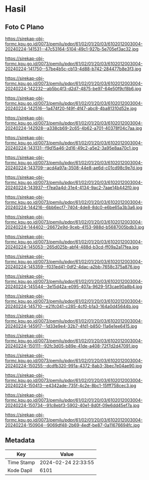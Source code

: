 # Hasil

## Foto C Plano

https://sirekap-obj-formc.kpu.go.id/0073/pemilu/pdpr/61/02/01/20/03/6102012003004-20240224-141531--47c53164-5104-49c1-927b-5e705ef3ac32.jpg

https://sirekap-obj-formc.kpu.go.id/0073/pemilu/pdpr/61/02/01/20/03/6102012003004-20240224-141750--57be4b5c-cb13-4d88-b742-284477b8e3f3.jpg

https://sirekap-obj-formc.kpu.go.id/0073/pemilu/pdpr/61/02/01/20/03/6102012003004-20240224-142232--ab5bc4f3-d2d7-4875-be97-64e50f9cf8b6.jpg

https://sirekap-obj-formc.kpu.go.id/0073/pemilu/pdpr/61/02/01/20/03/6102012003004-20240224-142516--1a474f20-f49f-4f47-abc8-4ba81310d52e.jpg

https://sirekap-obj-formc.kpu.go.id/0073/pemilu/pdpr/61/02/01/20/03/6102012003004-20240224-142928--a338cb69-2c65-4b62-a701-40378f04c7aa.jpg

https://sirekap-obj-formc.kpu.go.id/0073/pemilu/pdpr/61/02/01/20/03/6102012003004-20240224-143131--f9d15a46-2d16-49c2-a5e2-3a95e8aa70c1.jpg

https://sirekap-obj-formc.kpu.go.id/0073/pemilu/pdpr/61/02/01/20/03/6102012003004-20240224-143709--acd4a97a-3508-44e8-ae6d-c01cd98c9e7d.jpg

https://sirekap-obj-formc.kpu.go.id/0073/pemilu/pdpr/61/02/01/20/03/6102012003004-20240224-143937--f7ea0a4d-31e4-4134-9ac2-7aae14b442f0.jpg

https://sirekap-obj-formc.kpu.go.id/0073/pemilu/pdpr/61/02/01/20/03/6102012003004-20240224-144216--6bb6ecf7-7404-4de8-8dc0-e6be65a3b3a6.jpg

https://sirekap-obj-formc.kpu.go.id/0073/pemilu/pdpr/61/02/01/20/03/6102012003004-20240224-144402--26672e9d-9ceb-4153-988d-b5687005bdb3.jpg

https://sirekap-obj-formc.kpu.go.id/0073/pemilu/pdpr/61/02/01/20/03/6102012003004-20240224-145053--265d025b-abf4-488d-b3cd-ff09a2a17fea.jpg

https://sirekap-obj-formc.kpu.go.id/0073/pemilu/pdpr/61/02/01/20/03/6102012003004-20240224-145359--f031ed41-0df2-4dac-a2bb-7658c375a876.jpg

https://sirekap-obj-formc.kpu.go.id/0073/pemilu/pdpr/61/02/01/20/03/6102012003004-20240224-145544--3e15d42a-e095-407a-9629-5f3cae90a8b4.jpg

https://sirekap-obj-formc.kpu.go.id/0073/pemilu/pdpr/61/02/01/20/03/6102012003004-20240224-145710--e21fc041-c285-4cf0-b1a3-164a0d45644b.jpg

https://sirekap-obj-formc.kpu.go.id/0073/pemilu/pdpr/61/02/01/20/03/6102012003004-20240224-145917--1d33e9e4-32b7-4fd1-b850-11a6e1ee6415.jpg

https://sirekap-obj-formc.kpu.go.id/0073/pemilu/pdpr/61/02/01/20/03/6102012003004-20240224-150111--92fc3d05-b89e-41de-a408-72f7d2d47091.jpg

https://sirekap-obj-formc.kpu.go.id/0073/pemilu/pdpr/61/02/01/20/03/6102012003004-20240224-150255--dcdfb320-991a-4372-8ab3-3bec7e04ae90.jpg

https://sirekap-obj-formc.kpu.go.id/0073/pemilu/pdpr/61/02/01/20/03/6102012003004-20240224-150413--e4342ade-735f-4c2e-8bc1-15fff758cec3.jpg

https://sirekap-obj-formc.kpu.go.id/0073/pemilu/pdpr/61/02/01/20/03/6102012003004-20240224-150734--91c8ebf3-5902-40e1-8d0f-09e6dd45ef7a.jpg

https://sirekap-obj-formc.kpu.go.id/0073/pemilu/pdpr/61/02/01/20/03/6102012003004-20240224-150904--9069df48-2b69-4edf-be87-0a11676694fc.jpg


## Metadata

| Key        | Value               |
| ---------- | ------------------- |
| Time Stamp | 2024-02-24 22:33:55 |
| Kode Dapil | 6101                |



